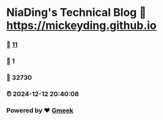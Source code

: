 # NiaDing's Technical Blog  :link: https://mickeyding.github.io 
### :page_facing_up: [11](https://mickeyding.github.io/tag.html) 
### :speech_balloon: 1 
### :hibiscus: 32730 
### :alarm_clock: 2024-12-12 20:40:08 
### Powered by :heart: [Gmeek](https://github.com/Meekdai/Gmeek)
